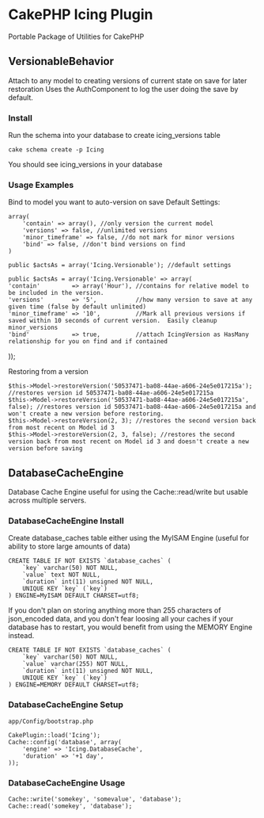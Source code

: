 # CakePHP Icing Plugin

Portable Package of Utilities for CakePHP

## VersionableBehavior

Attach to any model to creating versions of current state on save for later restoration
Uses the AuthComponent to log the user doing the save by default.

### Install
Run the schema into your database to create icing_versions table

	cake schema create -p Icing

You should see icing_versions in your database

### Usage Examples
Bind to model you want to auto-version on save
Default Settings:

	array(
		'contain' => array(), //only version the current model
		'versions' => false, //unlimited versions
		'minor_timeframe' => false, //do not mark for minor versions
		'bind' => false, //don't bind versions on find
	)

	public $actsAs = array('Icing.Versionable'); //default settings

	public $actsAs = array('Icing.Versionable' => array(
  	'contain'         => array('Hour'), //contains for relative model to be included in the version.
  	'versions'        => '5',           //how many version to save at any given time (false by default unlimited)
  	'minor_timeframe' => '10',          //Mark all previous versions if saved within 10 seconds of current version.  Easily cleanup minor_versions
  	'bind'            => true,          //attach IcingVersion as HasMany relationship for you on find and if contained
  ));

Restoring from a version

	$this->Model->restoreVersion('50537471-ba08-44ae-a606-24e5e017215a'); //restores version id 50537471-ba08-44ae-a606-24e5e017215a
 	$this->Model->restoreVersion('50537471-ba08-44ae-a606-24e5e017215a', false); //restores version id 50537471-ba08-44ae-a606-24e5e017215a and won't create a new version before restoring.
 	$this->Model->restoreVersion(2, 3); //restores the second version back from most recent on Model id 3
 	$this->Model->restoreVersion(2, 3, false); //restores the second version back from most recent on Model id 3 and doesn't create a new version before saving


## DatabaseCacheEngine

Database Cache Engine useful for using the Cache::read/write but usable across multiple servers.

### DatabaseCacheEngine Install

Create database_caches table either using the MyISAM Engine (useful for ability to store large amounts of data)

	CREATE TABLE IF NOT EXISTS `database_caches` (
		`key` varchar(50) NOT NULL,
		`value` text NOT NULL,
		`duration` int(11) unsigned NOT NULL,
		UNIQUE KEY `key` (`key`)
	) ENGINE=MyISAM DEFAULT CHARSET=utf8;
	
If you don't plan on storing anything more than 255 characters of json_encoded data, and you don't fear loosing all your caches if your database has to restart, you would benefit from using the MEMORY Engine instead.

	CREATE TABLE IF NOT EXISTS `database_caches` (
		`key` varchar(50) NOT NULL,
		`value` varchar(255) NOT NULL,
		`duration` int(11) unsigned NOT NULL,
		UNIQUE KEY `key` (`key`)
	) ENGINE=MEMORY DEFAULT CHARSET=utf8;
	
###  DatabaseCacheEngine Setup

`app/Config/bootstrap.php`

	CakePlugin::load('Icing');
	Cache::config('database', array(
		'engine' => 'Icing.DatabaseCache',
		'duration' => '+1 day',
	));
	
### DatabaseCacheEngine Usage

	Cache::write('somekey', 'somevalue', 'database');
	Cache::read('somekey', 'database');
